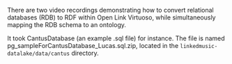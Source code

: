 There are two video recordings demonstrating how to convert relational databases (RDB) to RDF within Open Link Virtuoso, while simultaneously mapping the RDB schema to an ontology. 

It took CantusDatabase (an example .sql file) for instance. The file is named pg_sampleForCantusDatabase_Lucas.sql.zip, located in the `linkedmusic-datalake/data/cantus` directory.